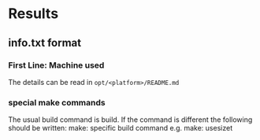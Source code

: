 # Results

## info.txt format

### First Line: Machine used

The details can be read in `opt/<platform>/README.md`

### special make commands

The usual build command is build.
If the command is different the following should be written:
make: specific build command
e.g. make: usesizet

